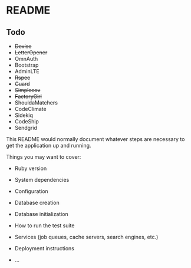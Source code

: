 # README

## Todo

* ~~Devise~~
* ~~LetterOpener~~
* OmnAuth
* Bootstrap
* AdminLTE
* ~~Rspec~~
* ~~Guard~~
* ~~Simplecov~~
* ~~FactoryGirl~~
* ~~ShouldaMatchers~~
* CodeClimate
* Sidekiq
* CodeShip
* Sendgrid

This README would normally document whatever steps are necessary to get the
application up and running.

Things you may want to cover:

* Ruby version

* System dependencies

* Configuration

* Database creation

* Database initialization

* How to run the test suite

* Services (job queues, cache servers, search engines, etc.)

* Deployment instructions

* ...
